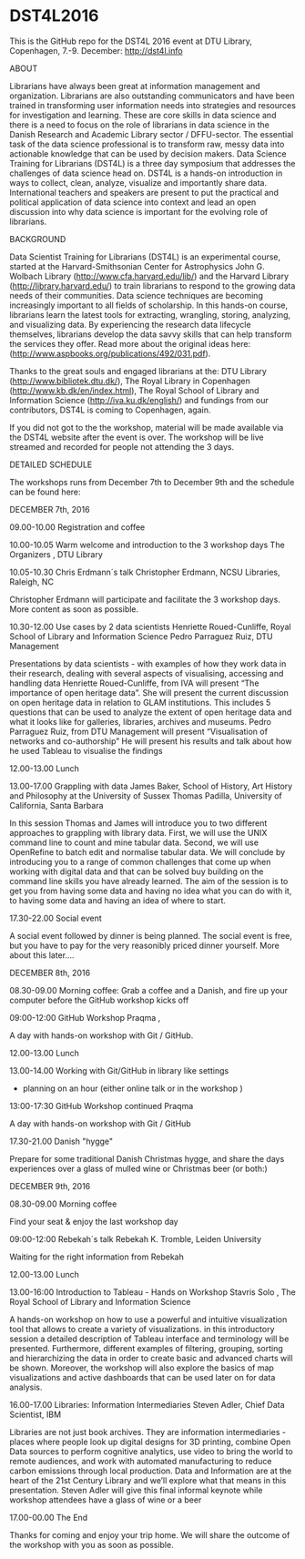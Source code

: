 # DST4L2016
This is the GitHub repo for the DST4L 2016 event at DTU Library, Copenhagen, 7.-9. December: http://dst4l.info

ABOUT

Librarians have always been great at information management and organization. Librarians are also outstanding communicators 
and have been trained in transforming user information needs into strategies and resources for investigation and learning. 
These are core skills in data science and there is a need to focus on the role of librarians in data science in the Danish Research 
and Academic Library sector / DFFU-sector. The essential task of the data science professional is to transform raw, messy data into 
actionable knowledge that can be used by decision makers. Data Science Training for Librarians (DST4L) is a three day symposium that 
addresses the challenges of data science head on. DST4L is a hands-on introduction in ways to collect, clean, analyze, visualize and 
importantly share data. International teachers and speakers are present to put the practical and political application of data science 
into context and lead an open discussion into why data science is important for the evolving role of librarians.

BACKGROUND

Data Scientist Training for Librarians (DST4L) is an experimental course, started at the Harvard-Smithsonian Center for Astrophysics 
John G. Wolbach Library (http://www.cfa.harvard.edu/lib/) and the Harvard Library (http://library.harvard.edu/) to train librarians to 
respond to the growing data needs of their communities. 
Data science techniques are becoming increasingly important to all fields of scholarship. In this hands-on course, librarians learn the 
latest tools for extracting, wrangling, storing, analyzing, and visualizing data. By experiencing the research data lifecycle themselves, 
librarians develop the data savvy skills that can help transform the services they offer. Read more about the original ideas here: 
(http://www.aspbooks.org/publications/492/031.pdf).

Thanks to the great souls and engaged librarians at the: 
DTU Library (http://www.bibliotek.dtu.dk/), 
The Royal Library in Copenhagen (http://www.kb.dk/en/index.html), 
The Royal School of Library and Information Science (http://iva.ku.dk/english/) 
and fundings from our contributors, DST4L is coming to Copenhagen, again. 

If you did not got to the the workshop, material will be made available via the DST4L website after the event is over. 
The workshop will be live streamed and recorded for people not attending the 3 days.

DETAILED SCHEDULE

The workshops runs from December 7th to December 9th and the schedule can be found here:

DECEMBER 7th, 2016

09.00-10.00
Registration and coffee

10.00-10.05
Warm welcome and introduction to the 3 workshop days
The Organizers , DTU Library

10.05-10.30
Chris Erdmann´s talk
Christopher Erdmann, NCSU Libraries, Raleigh, NC

Christopher Erdmann will participate and facilitate the 3 workshop days. More content as soon as possible.

10.30-12.00
Use cases by 2 data scientists
Henriette Roued-Cunliffe, Royal School of Library and Information Science
Pedro Parraguez Ruiz, DTU Management

Presentations by data scientists - with examples of how they work data in their research, dealing with several aspects of visualising, accessing and handling data
Henriette Roued-Cunliffe, from IVA will present “The importance of open heritage data”.
She will present the current discussion on open heritage data in relation to GLAM institutions. This includes 5 questions that can be used to analyze the extent of open heritage data and what it looks like for galleries, libraries, archives and museums.
Pedro Parraguez Ruiz, from DTU Management will present “Visualisation of networks and co-authorship”
He will present his results and talk about how he used Tableau to visualise the findings

12.00-13.00
Lunch

13.00-17.00
Grappling with data
James Baker, School of History, Art History and Philosophy at the University of Sussex
Thomas Padilla, University of California, Santa Barbara

In this session Thomas and James will introduce you to two different approaches to grappling with library data.
First, we will use the UNIX command line to count and mine tabular data. Second, we will use OpenRefine to batch edit and normalise tabular data.
We will conclude by introducing you to a range of common challenges that come up when working with digital data and that can be solved buy building on the command line skills you have already learned. The aim of the session is to get you from having some data and having no idea what you can do with it, to having some data and having an idea of where to start.

17.30-22.00
Social event

A social event followed by dinner is being planned. The social event is free, but you have to pay for the very reasonibly priced dinner yourself. More about this later….

DECEMBER 8th, 2016

08.30-09.00
Morning coffee: Grab a coffee and a Danish, and fire up your computer before the GitHub workshop kicks off

09:00-12:00
GitHub Workshop
Praqma , 

A day with hands-on workshop with Git / GitHub.

12.00-13.00
Lunch

13.00-14.00
Working with Git/GitHub in library like settings

  - planning on an hour (either online talk or in the workshop )

13:00-17:30
GitHub Workshop continued
Praqma

A day with hands-on workshop with Git / GitHub

17.30-21.00
Danish "hygge"

Prepare for some traditional Danish Christmas hygge, and share the days experiences over a glass of mulled wine or Christmas beer (or both:)

DECEMBER 9th, 2016

08.30-09.00
Morning coffee

Find your seat & enjoy the last workshop day

09:00-12:00
Rebekah´s talk
Rebekah K. Tromble, Leiden University

Waiting for the right information from Rebekah

12.00-13.00
Lunch

13.00-16:00
Introduction to Tableau - Hands on Workshop
Stavris Solo , The Royal School of Library and Information Science

A hands-on workshop on how to use a powerful and intuitive visualization tool that allows to create a variety of visualizations. in this introductory session a detailed description of Tableau interface and terminology will be presented. Furthermore, different examples of filtering, grouping, sorting and hierarchizing the data in order to create basic and advanced charts will be shown.
Moreover, the workshop will also explore the basics of map visualizations and active dashboards that can be used later on for data analysis.

16.00-17.00
Libraries: Information Intermediaries
Steven Adler, Chief Data Scientist, IBM

Libraries are not just book archives. They are information intermediaries - places where people look up digital designs for 3D printing, combine Open Data sources to perform cognitive analytics, use video to bring the world to remote audiences, and work with automated manufacturing to reduce carbon emissions through local production. Data and Information are at the heart of the 21st Century Library and we’ll explore what that means in this presentation.
Steven Adler will give this final informal keynote while workshop attendees have a glass of wine or a beer

17.00-00.00
The End

Thanks for coming and enjoy your trip home. We will share the outcome of the workshop with you as soon as possible.
